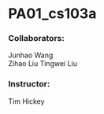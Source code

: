 # PA01_cs103a
### Collaborators:
Junhao Wang\
Zihao Liu 
Tingwei Liu 


### Instructor:
Tim Hickey 
